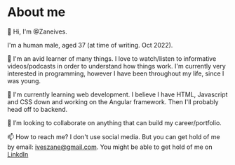 # About me

👋 Hi, I'm @Zaneives.

I'm a human male, aged 37 (at time of writing. Oct 2022).

👀 I'm an avid learner of many things. I love to watch/listen to informative videos/podcasts in order to understand how things work. 
I'm currently very interested in programming, however I have been throughout my life, since I was young.

🌱 I'm currently learning web development. I believe I have HTML, Javascript and CSS down and working on the Angular framework. Then I'll probably head off to backend.

💞️ I’m looking to collaborate on anything that can build my career/portfolio.

📫 How to reach me? I don't use social media. But you can get hold of me by email: [iveszane@gmail.com](mailto:iveszane@gmail.com). You might be able to get hold of me on [LinkdIn](https://www.linkedin.com/in/zane-ives-835a55aa/)

<!---
Zaneives/Zaneives is a ✨ special ✨ repository because its `README.md` (this file) appears on your GitHub profile.
You can click the Preview link to take a look at your changes.
--->
